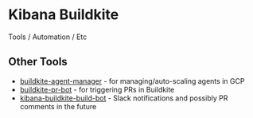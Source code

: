 # Kibana Buildkite

Tools / Automation / Etc

## Other Tools

- [buildkite-agent-manager](https://github.com/elastic/buildkite-agent-manager) - for managing/auto-scaling agents in GCP
- [buildkite-pr-bot](https://github.com/elastic/buildkite-pr-bot) - for triggering PRs in Buildkite
- [kibana-buildkite-build-bot](https://github.com/elastic/kibana-buildkite-build-bot/) - Slack notifications and possibly PR comments in the future
